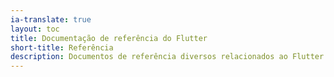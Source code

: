 ```yaml
---
ia-translate: true
layout: toc
title: Documentação de referência do Flutter
short-title: Referência
description: Documentos de referência diversos relacionados ao Flutter.
---
```

